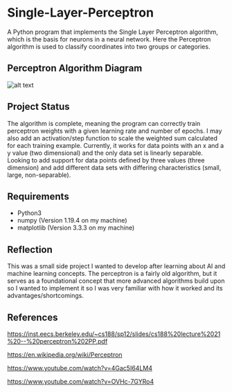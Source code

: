 # Single-Layer-Perceptron
A Python program that implements the Single Layer Perceptron algorithm, which is the basis for neurons in a neural network. Here the Perceptron algorithm is used to classify coordinates into two groups or categories. 

## Perceptron Algorithm Diagram
![alt text](https://miro.medium.com/max/2870/1*n6sJ4yZQzwKL9wnF5wnVNg.png)

## Project Status
The algorithm is complete, meaning the program can correctly train perceptron weights with a given learning rate and number of epochs. I may also add an activation/step function to scale the weighted sum calculated for each training example. Currently, it works for data points with an x and a y value (two dimensional) and the only data set is linearly separable. Looking to add support for data points defined by three values (three dimension) and add different data sets with differing characteristics (small, large, non-separable). 

## Requirements 
- Python3 
- numpy (Version 1.19.4 on my machine)
- matplotlib (Version 3.3.3 on my machine)

## Reflection 
This was a small side project I wanted to develop after learning about AI and machine learning concepts. The perceptron is a fairly old algorithm, but it serves as a foundational concept that more advanced algorithms build upon so I wanted to implement it so I was very familiar with how it worked and its advantages/shortcomings. 

## References 
https://inst.eecs.berkeley.edu/~cs188/sp12/slides/cs188%20lecture%2021%20--%20perceptron%202PP.pdf

https://en.wikipedia.org/wiki/Perceptron

https://www.youtube.com/watch?v=4Gac5I64LM4

https://www.youtube.com/watch?v=OVHc-7GYRo4
